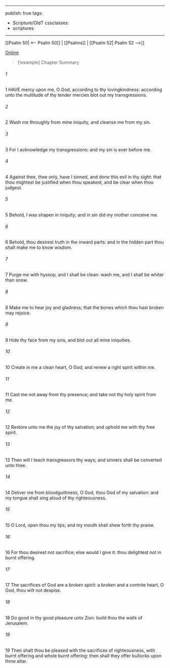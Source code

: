 

---
publish: true
tags:
  - Scripture/OldT
cssclasses:
  - scriptures
---
[[Psalm 50| <-- Psalm 50]] | [[Psalms]] | [[Psalm 52| Psalm 52 -->]]

[Online](https://churchofjesuschrist.org/study/scriptures/ot/ps/51?lang=eng)

>[!example] Chapter Summary
>
###### 1
1 HAVE mercy upon me, O God, according to thy lovingkindness: according unto the multitude of thy tender mercies blot out my transgressions.
###### 2
2 Wash me throughly from mine iniquity, and cleanse me from my sin.
###### 3
3 For I acknowledge my transgressions: and my sin is ever before me.
###### 4
4 Against thee, thee only, have I sinned, and done this evil in thy sight: that thou mightest be justified when thou speakest, and be clear when thou judgest.
###### 5
5 Behold, I was shapen in iniquity; and in sin did my mother conceive me.
###### 6
6 Behold, thou desirest truth in the inward parts: and in the hidden part thou shalt make me to know wisdom.
###### 7
7 Purge me with hyssop, and I shall be clean: wash me, and I shall be whiter than snow.
###### 8
8 Make me to hear joy and gladness; that the bones which thou hast broken may rejoice.
###### 9
9 Hide thy face from my sins, and blot out all mine iniquities.
###### 10
10 Create in me a clean heart, O God; and renew a right spirit within me.
###### 11
11 Cast me not away from thy presence; and take not thy holy spirit from me.
###### 12
12 Restore unto me the joy of thy salvation; and uphold me with thy free spirit.
###### 13
13 Then will I teach transgressors thy ways; and sinners shall be converted unto thee.
###### 14
14 Deliver me from bloodguiltiness, O God, thou God of my salvation: and my tongue shall sing aloud of thy righteousness.
###### 15
15 O Lord, open thou my lips; and my mouth shall shew forth thy praise.
###### 16
16 For thou desirest not sacrifice; else would I give it: thou delightest not in burnt offering.
###### 17
17 The sacrifices of God are a broken spirit: a broken and a contrite heart, O God, thou wilt not despise.
###### 18
18 Do good in thy good pleasure unto Zion: build thou the walls of Jerusalem.
###### 19
19 Then shalt thou be pleased with the sacrifices of righteousness, with burnt offering and whole burnt offering: then shall they offer bullocks upon thine altar.



